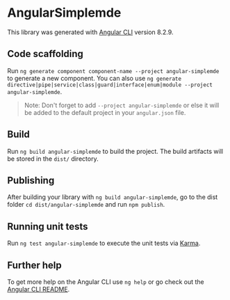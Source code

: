 # AngularSimplemde

This library was generated with [Angular CLI](https://github.com/angular/angular-cli) version 8.2.9.

## Code scaffolding

Run `ng generate component component-name --project angular-simplemde` to generate a new component. You can also use `ng generate directive|pipe|service|class|guard|interface|enum|module --project angular-simplemde`.
> Note: Don't forget to add `--project angular-simplemde` or else it will be added to the default project in your `angular.json` file. 

## Build

Run `ng build angular-simplemde` to build the project. The build artifacts will be stored in the `dist/` directory.

## Publishing

After building your library with `ng build angular-simplemde`, go to the dist folder `cd dist/angular-simplemde` and run `npm publish`.

## Running unit tests

Run `ng test angular-simplemde` to execute the unit tests via [Karma](https://karma-runner.github.io).

## Further help

To get more help on the Angular CLI use `ng help` or go check out the [Angular CLI README](https://github.com/angular/angular-cli/blob/master/README.md).
